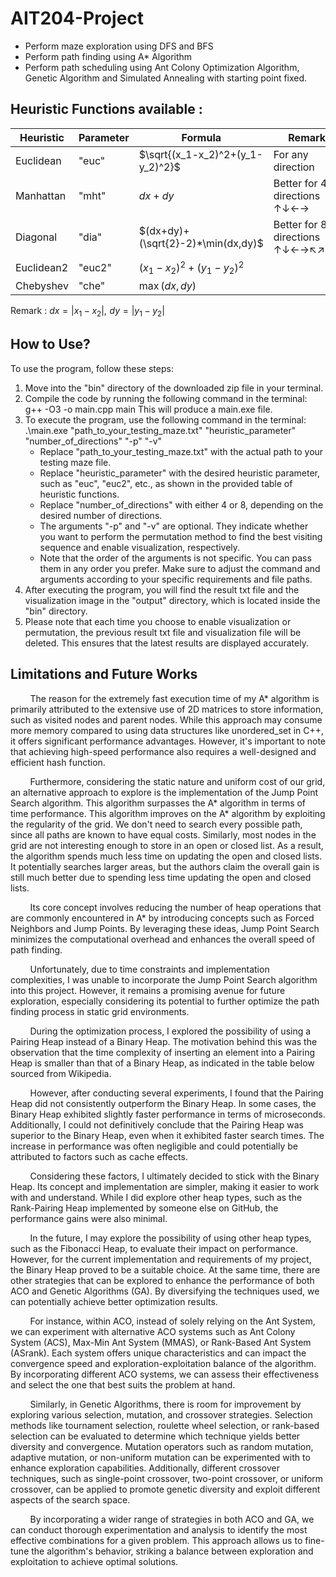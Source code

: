# AIT204-Project
- Perform maze exploration using DFS and BFS
- Perform path finding using A* Algorithm
- Perform path scheduling using Ant Colony Optimization Algorithm, Genetic Algorithm and Simulated Annealing with starting point fixed.

## Heuristic Functions available : 
| Heuristic | Parameter | Formula                       | Remark                            |
|-----------|-----------|-------------------------------|-----------------------------------|
| Euclidean | "euc"     |  $`\sqrt{(x_1-x_2)^2+(y_1-y_2)^2}`$                             |For any direction                  |
| Manhattan | "mht"     | $`dx+dy`$ |Better for 4 directions &uarr;&darr;&larr;&rarr;                                   |
| Diagonal  | "dia"     |$`(dx+dy)+(\sqrt{2}-2)*\min(dx,dy)`$  |Better for 8 directions &uarr;&darr;&larr;&rarr;&nwarr;&nearr;&swarr;&searr;                                |
| Euclidean2| "euc2"    |      $`(x_1-x_2)^2+(y_1-y_2)^2 `$                        |                                   |
| Chebyshev | "che"     |         $`\max(dx, dy)`$                      |                                   |

Remark : $`dx = |x_1-x_2|,\,\,dy=|y_1-y_2|`$
  
## How to Use?
To use the program, follow these steps:
1) Move into the "bin" directory of the downloaded zip file in your terminal.
2) Compile the code by running the following command in the terminal:
g++ -O3 -o main.cpp main
This will produce a main.exe file.
3) To execute the program, use the following command in the terminal:
    .\main.exe "path_to_your_testing_maze.txt" "heuristic_parameter" "number_of_directions" "-p" "-v"
    - Replace "path_to_your_testing_maze.txt" with the actual path to your testing maze file.
    - Replace "heuristic_parameter" with the desired heuristic parameter, such as "euc", "euc2", etc., as shown in the provided table of heuristic functions.
    - Replace "number_of_directions" with either 4 or 8, depending on the desired number of directions.
    - The arguments "-p" and "-v" are optional. They indicate whether you want to perform the permutation method to find the best visiting sequence and enable visualization, respectively.
    - Note that the order of the arguments is not specific. You can pass them in any order you prefer.
    Make sure to adjust the command and arguments according to your specific requirements and file paths.
4) After executing the program, you will find the result txt file and the visualization image in the "output" directory, which is located inside the "bin" directory.
5) Please note that each time you choose to enable visualization or permutation, the previous result txt file and visualization file will be deleted. This ensures that the latest results are displayed accurately.

## Limitations and Future Works
&nbsp;&nbsp;&nbsp;&nbsp;&nbsp;&nbsp;&nbsp;&nbsp;The reason for the extremely fast execution time of my A* algorithm is primarily attributed to the extensive use of 2D matrices to store information, such as visited nodes and parent nodes. While this approach may consume more memory compared to using data structures like unordered_set in C++, it offers significant performance advantages. However, it's important to note that achieving high-speed performance also requires a well-designed and efficient hash function.

&nbsp;&nbsp;&nbsp;&nbsp;&nbsp;&nbsp;&nbsp;&nbsp;Furthermore, considering the static nature and uniform cost of our grid, an alternative approach to explore is the implementation of the Jump Point Search algorithm. This algorithm surpasses the A* algorithm in terms of time performance. This algorithm improves on the A* algorithm by exploiting the regularity of the grid. We don't need to search every possible path, since all paths are known to have equal costs. Similarly, most nodes in the grid are not interesting enough to store in an open or closed list. As a result, the algorithm spends much less time on updating the open and closed lists. It potentially searches larger areas, but the authors claim the overall gain is still much better due to spending less time updating the open and closed lists. 

&nbsp;&nbsp;&nbsp;&nbsp;&nbsp;&nbsp;&nbsp;&nbsp;Its core concept involves reducing the number of heap operations that are commonly encountered in A* by introducing concepts such as Forced Neighbors and Jump Points. By leveraging these ideas, Jump Point Search minimizes the computational overhead and enhances the overall speed of path finding. 

&nbsp;&nbsp;&nbsp;&nbsp;&nbsp;&nbsp;&nbsp;&nbsp;Unfortunately, due to time constraints and implementation complexities, I was unable to incorporate the Jump Point Search algorithm into this project. However, it remains a promising avenue for future exploration, especially considering its potential to further optimize the path finding process in static grid environments.

&nbsp;&nbsp;&nbsp;&nbsp;&nbsp;&nbsp;&nbsp;&nbsp;During the optimization process, I explored the possibility of using a Pairing Heap instead of a Binary Heap. The motivation behind this was the observation that the time complexity of inserting an element into a Pairing Heap is smaller than that of a Binary Heap, as indicated in the table below sourced from Wikipedia.

&nbsp;&nbsp;&nbsp;&nbsp;&nbsp;&nbsp;&nbsp;&nbsp;However, after conducting several experiments, I found that the Pairing Heap did not consistently outperform the Binary Heap. In some cases, the Binary Heap exhibited slightly faster performance in terms of microseconds. Additionally, I could not definitively conclude that the Pairing Heap was superior to the Binary Heap, even when it exhibited faster search times. The increase in performance was often negligible and could potentially be attributed to factors such as cache effects.

&nbsp;&nbsp;&nbsp;&nbsp;&nbsp;&nbsp;&nbsp;&nbsp;Considering these factors, I ultimately decided to stick with the Binary Heap. Its concept and implementation are simpler, making it easier to work with and understand. While I did explore other heap types, such as the Rank-Pairing Heap implemented by someone else on GitHub, the performance gains were also minimal.

&nbsp;&nbsp;&nbsp;&nbsp;&nbsp;&nbsp;&nbsp;&nbsp;In the future, I may explore the possibility of using other heap types, such as the Fibonacci Heap, to evaluate their impact on performance. However, for the current implementation and requirements of my project, the Binary Heap proved to be a suitable choice.
At the same time, there are other strategies that can be explored to enhance the performance of both ACO and Genetic Algorithms (GA). By diversifying the techniques used, we can potentially achieve better optimization results.

&nbsp;&nbsp;&nbsp;&nbsp;&nbsp;&nbsp;&nbsp;&nbsp;For instance, within ACO, instead of solely relying on the Ant System, we can experiment with alternative ACO systems such as Ant Colony System (ACS), Max-Min Ant System (MMAS), or Rank-Based Ant System (ASrank). Each system offers unique characteristics and can impact the convergence speed and exploration-exploitation balance of the algorithm. By incorporating different ACO systems, we can assess their effectiveness and select the one that best suits the problem at hand.

&nbsp;&nbsp;&nbsp;&nbsp;&nbsp;&nbsp;&nbsp;&nbsp;Similarly, in Genetic Algorithms, there is room for improvement by exploring various selection, mutation, and crossover strategies. Selection methods like tournament selection, roulette wheel selection, or rank-based selection can be evaluated to determine which technique yields better diversity and convergence. Mutation operators such as random mutation, adaptive mutation, or non-uniform mutation can be experimented with to enhance exploration capabilities. Additionally, different crossover techniques, such as single-point crossover, two-point crossover, or uniform crossover, can be applied to promote genetic diversity and exploit different aspects of the search space.

&nbsp;&nbsp;&nbsp;&nbsp;&nbsp;&nbsp;&nbsp;&nbsp;By incorporating a wider range of strategies in both ACO and GA, we can conduct thorough experimentation and analysis to identify the most effective combinations for a given problem. This approach allows us to fine-tune the algorithm's behavior, striking a balance between exploration and exploitation to achieve optimal solutions.
